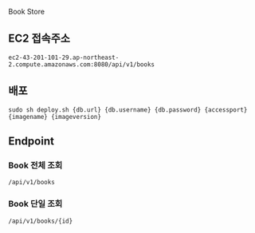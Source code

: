 Book Store

## EC2 접속주소

```shell
ec2-43-201-101-29.ap-northeast-2.compute.amazonaws.com:8080/api/v1/books
```


## 배포

```shell
sudo sh deploy.sh {db.url} {db.username} {db.password} {accessport} {imagename} {imageversion}
```

## Endpoint
### Book 전체 조회
`/api/v1/books`

### Book 단일 조회
`/api/v1/books/{id}`